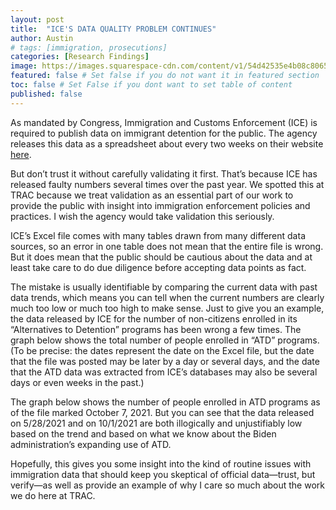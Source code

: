 ```yaml
---
layout: post
title:  "ICE'S DATA QUALITY PROBLEM CONTINUES"
author: Austin
# tags: [immigration, prosecutions]
categories: [Research Findings]
image: https://images.squarespace-cdn.com/content/v1/54d42535e4b08c8065db7426/1633716005462-3L4CGU7636ZQY66S7EMU/Social+Media+Images.001.jpeg?format=750w  
featured: false # Set false if you do not want it in featured section
toc: false # Set False if you dont want to set table of content 
published: false
---
```

As mandated by Congress, Immigration and Customs Enforcement (ICE) is required to publish data on immigrant detention for the public. The agency releases this data as a spreadsheet about every two weeks on their website [here](https://www.ice.gov/detain/detention-management). 

But don’t trust it without carefully validating it first. That’s because ICE has released faulty numbers several times over the past year. We spotted this at TRAC because we treat validation as an essential part of our work to provide the public with insight into immigration enforcement policies and practices. I wish the agency would take validation this seriously.

ICE’s Excel file comes with many tables drawn from many different data sources, so an error in one table does not mean that the entire file is wrong. But it does mean that the public should be cautious about the data and at least take care to do due diligence before accepting data points as fact. 

The mistake is usually identifiable by comparing the current data with past data trends, which means you can tell when the current numbers are clearly much too low or much too high to make sense. Just to give you an example, the data released by ICE for the number of non-citizens enrolled in its “Alternatives to Detention” programs has been wrong a few times. The graph below shows the total number of people enrolled in “ATD” programs. (To be precise: the dates represent the date on the Excel file, but the date that the file was posted may be later by a day or several days, and the date that the ATD data was extracted from ICE’s databases may also be several days or even weeks in the past.)

The graph below shows the number of people enrolled in ATD programs as of the file marked October 7, 2021. But you can see that the data released on 5/28/2021 and on 10/1/2021 are both illogically and unjustifiably low based on the trend and based on what we know about the Biden administration’s expanding use of ATD.

Hopefully, this gives you some insight into the kind of routine issues with immigration data that should keep you skeptical of official data—trust, but verify—as well as provide an example of why I care so much about the work we do here at TRAC.

